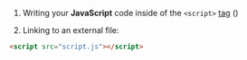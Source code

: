 1.  Writing your **JavaScript** code inside of the `<script>` [tag](common-tags.md) ()

2. Linking to an external file:
```html
<script src="script.js"></script>
```


